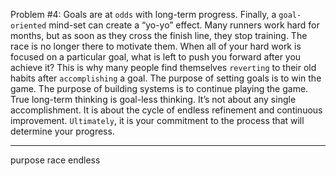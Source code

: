 Problem #4: Goals are at `odds` with long-term progress.
Finally, a `goal-oriented` mind-set can create a “yo-yo” effect. Many
runners work hard for months, but as soon as they cross the finish
line, they stop training. The race is no longer there to motivate them.
When all of your hard work is focused on a particular goal, what is left
to push you forward after you achieve it? This is why many people find
themselves `reverting` to their old habits after `accomplishing` a goal.
The purpose of setting goals is to win the game. The purpose of
building systems is to continue playing the game. True long-term
thinking is goal-less thinking. It’s not about any single
accomplishment. It is about the cycle of endless refinement and
continuous improvement. `Ultimately`, it is your commitment to the
process that will determine your progress.

---
purpose
race
endless